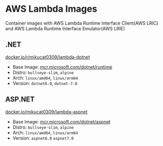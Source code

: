 # AWS Lambda Images

Container images with AWS Lambda Runtime Interface Client(AWS LRIC) and AWS Lambda Runtime Interface Emulator(AWS LRIE)

## .NET

[docker.io/r/mikucat0309/lambda-dotnet](https://hub.docker.com/r/mikucat0309/lambda-dotnet)

- Base Image: [mcr.microsoft.com/dotnet/runtime](https://mcr.microsoft.com/en-us/product/dotnet/runtime)
- Distro: `bullseye-slim`, `alpine`
- Arch: `linux/amd64`, `linux/arm64`
- Version: `dotnet6.0`, `dotnet-7.0`

## ASP.NET

[docker.io/mikucat0309/lambda-aspnet](https://hub.docker.com/r/mikucat0309/lambda-aspnet)

- Base Image: [mcr.microsoft.com/dotnet/aspnet](https://mcr.microsoft.com/en-us/product/dotnet/aspnet)
- Distro: `bullseye-slim`, `alpine`
- Arch: `linux/amd64`, `linux/arm64`
- Version: `aspnet6.0` `aspnet7.0`
